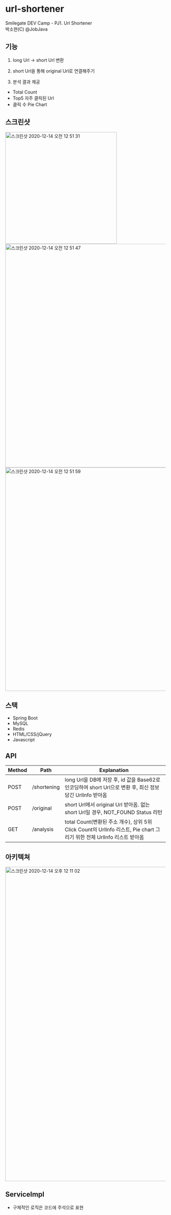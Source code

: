 # url-shortener
Smilegate DEV Camp - PJ1. Url Shortener  
박소현(C) @JobJava

## 기능
1. long Url -> short Url 변환

2. short Url을 통해 original Url로 연결해주기

3. 분석 결과 제공
- Total Count
- Top5 자주 클릭된 Url
- 클릭 수 Pie Chart

## 스크린샷
<img width="350" alt="스크린샷 2020-12-14 오전 12 51 31" src="https://user-images.githubusercontent.com/26567880/102032943-7b532980-3dfd-11eb-91fc-1036e878a2c3.png">
<img width="700" alt="스크린샷 2020-12-14 오전 12 51 47" src="https://user-images.githubusercontent.com/26567880/102032949-7ee6b080-3dfd-11eb-8416-33647b3d025d.png">
<img width="700" alt="스크린샷 2020-12-14 오전 12 51 59" src="https://user-images.githubusercontent.com/26567880/102032951-81e1a100-3dfd-11eb-9caf-bbbad3c0dc23.png">

## 스택
- Spring Boot
- MySQL
- Redis
- HTML/CSS/jQuery
- Javascript

## API
|Method|Path|Explanation|
|------|----|-----------|
|POST  |/shortening|long Url을 DB에 저장 후, id 값을 Base62로 인코딩하여 short Url으로 변환 후, 최신 정보 담긴 UrlInfo 받아옴|
|POST  |/original  |short Url에서 original Url 받아옴. 없는 short Url일 경우, NOT_FOUND Status 리턴|
|GET   |/analysis  |total Count(변환된 주소 개수), 상위 5위 Click Count의 UrlInfo 리스트, Pie chart 그리기 위한 전체 UrlInfo 리스트 받아옴|

## 아키텍쳐
<img width="984" alt="스크린샷 2020-12-14 오후 12 11 02" src="https://user-images.githubusercontent.com/26567880/102036218-99bd2300-3e05-11eb-8934-93ddb79276f1.png">


## ServiceImpl
- 구체적인 로직은 코드에 주석으로 표현


